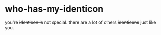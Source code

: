 who-has-my-identicon
====================


you're ~~identicon is~~ not special. there are a lot of others ~~identicons~~
just like you.
